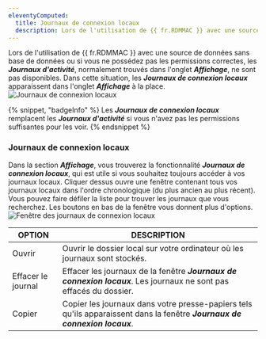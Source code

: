```yaml
---
eleventyComputed:
  title: Journaux de connexion locaux
  description: Lors de l'utilisation de {{ fr.RDMMAC }} avec une source de données sans base de données ou si vous ne possédez pas les permissions correctes, les Journaux d'activité, normalement trouvés dans l'onglet Affichage, ne sont pas disponibles.
---
```

Lors de l'utilisation de {{ fr.RDMMAC }} avec une source de données sans base de données ou si vous ne possédez pas les permissions correctes, les ***Journaux d'activité***, normalement trouvés dans l'onglet ***Affichage***, ne sont pas disponibles. Dans cette situation, les ***Journaux de connexion locaux*** apparaissent dans l'onglet ***Affichage*** à la place.
![Journaux de connexion locaux](https://cdnweb.devolutions.net/docs/docs_en_rdm_mac_RDMMac0024.png)

{% snippet, "badgeInfo" %}
Les ***Journaux de connexion locaux*** remplacent les ***Journaux d'activité*** si vous n'avez pas les permissions suffisantes pour les voir.
{% endsnippet %}

### Journaux de connexion locaux
Dans la section ***Affichage***, vous trouverez la fonctionnalité ***Journaux de connexion locaux***, qui est utile si vous souhaitez toujours accéder à vos journaux locaux. Cliquer dessus ouvre une fenêtre contenant tous vos journaux locaux dans l'ordre chronologique (du plus ancien au plus récent). Vous pouvez faire défiler la liste pour trouver les journaux que vous recherchez.
Les boutons en bas de la fenêtre vous donnent plus d'options.
![Fenêtre des journaux de connexion locaux](https://cdnweb.devolutions.net/docs/docs_en_rdm_mac_RDMMac0035.png)

| OPTION    | DESCRIPTION |
|-----------|-------------|
| Ouvrir      | Ouvrir le dossier local sur votre ordinateur où les journaux sont stockés. |
| Effacer le journal | Effacer les journaux de la fenêtre ***Journaux de connexion locaux***. Les journaux ne sont pas effacés du dossier. |
| Copier      | Copier les journaux dans votre presse-papiers tels qu'ils apparaissent dans la fenêtre ***Journaux de connexion locaux***. |
